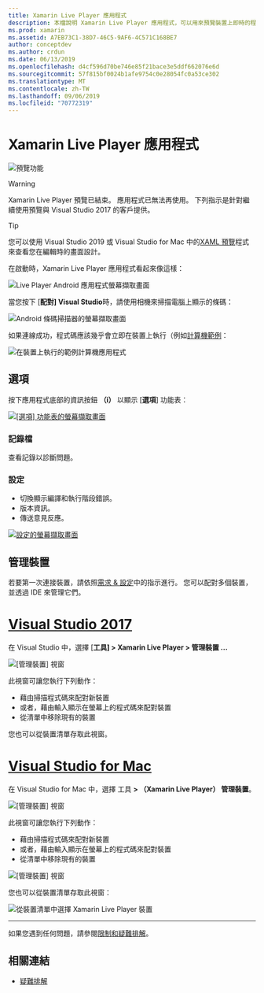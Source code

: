 ```yaml
---
title: Xamarin Live Player 應用程式
description: 本檔說明 Xamarin Live Player 應用程式，可以用來預覽裝置上即時的程式碼變更。 其中討論設定、範例、記錄、設定、管理裝置等等。
ms.prod: xamarin
ms.assetid: A7EB73C1-38D7-46C5-9AF6-4C571C168BE7
author: conceptdev
ms.author: crdun
ms.date: 06/13/2019
ms.openlocfilehash: d4cf596d70be746e85f21bace3e5ddf662076e6d
ms.sourcegitcommit: 57f815bf0024b1afe9754c0e28054fc0a53ce302
ms.translationtype: MT
ms.contentlocale: zh-TW
ms.lasthandoff: 09/06/2019
ms.locfileid: "70772319"
---
```

# <a name="xamarin-live-player-app"></a>Xamarin Live Player 應用程式

![預覽功能](~/media/shared/preview.png)

> [!WARNING]
> Xamarin Live Player 預覽已結束。 應用程式已無法再使用。 下列指示是針對繼續使用預覽與 Visual Studio 2017 的客戶提供。

> [!TIP]
> 您可以使用 Visual Studio 2019 或 Visual Studio for Mac 中的[XAML 預覽](~/xamarin-forms/xaml/xaml-previewer/index.md)程式來查看您在編輯時的畫面設計。

在啟動時，Xamarin Live Player 應用程式看起來像這樣：

![Live Player Android 應用程式螢幕擷取畫面](player-images/app-android-sml.png)

當您按下 [**配對] Visual Studio**時，請使用相機來掃描電腦上顯示的條碼：

![Android 條碼掃描器的螢幕擷取畫面](player-images/scan-android-sml.png)

如果連線成功，程式碼應該幾乎會立即在裝置上執行（例如[計算機範例](https://github.com/xamarin/mobile-samples/tree/master/LivePlayer/BasicCalculator)：

![在裝置上執行的範例計算機應用程式](player-images/basic-calculator-sml.png)

## <a name="options"></a>選項

按下應用程式底部的資訊按鈕 **（i）** 以顯示 [**選項**] 功能表：

[![[選項] 功能表的螢幕擷取畫面](player-images/options-sml.png)](player-images/options.png#lightbox)

### <a name="logs"></a>記錄檔

查看記錄以診斷問題。

### <a name="settings"></a>設定

- 切換顯示編譯和執行階段錯誤。
- 版本資訊。
- 傳送意見反應。

[![設定的螢幕擷取畫面](player-images/settings-sml.png)](player-images/settings.png#lightbox)

## <a name="managing-devices"></a>管理裝置

若要第一次連接裝置，請依照[需求 & 設定](~/tools/live-player/install.md)中的指示進行。 您可以配對多個裝置，並透過 IDE 來管理它們。

# <a name="visual-studio-2017tabwindows"></a>[Visual Studio 2017](#tab/windows)

在 Visual Studio 中，選擇 [**工具] > Xamarin Live Player > 管理裝置 ...**

![[管理裝置] 視窗](player-images/manage-tools-menu-vs.png)

此視窗可讓您執行下列動作：

- 藉由掃描程式碼來配對新裝置
- 或者，藉由輸入顯示在螢幕上的程式碼來配對裝置
- 從清單中移除現有的裝置

您也可以從裝置清單存取此視窗。

# <a name="visual-studio-for-mactabmacos"></a>[Visual Studio for Mac](#tab/macos)

在 Visual Studio for Mac 中，選擇 工具  **> （Xamarin Live Player） 管理裝置**。

![[管理裝置] 視窗](player-images/manage-tools-menu.png)

此視窗可讓您執行下列動作：

- 藉由掃描程式碼來配對新裝置
- 或者，藉由輸入顯示在螢幕上的程式碼來配對裝置
- 從清單中移除現有的裝置

![[管理裝置] 視窗](player-images/manage.png)

您也可以從裝置清單存取此視窗：

![從裝置清單中選擇 Xamarin Live Player 裝置](player-images/manage-device-menu.png)

-----

如果您遇到任何問題，請參閱[限制和疑難排解](~/tools/live-player/troubleshooting.md)。

## <a name="related-links"></a>相關連結

- [疑難排解](~/tools/live-player/troubleshooting.md)
